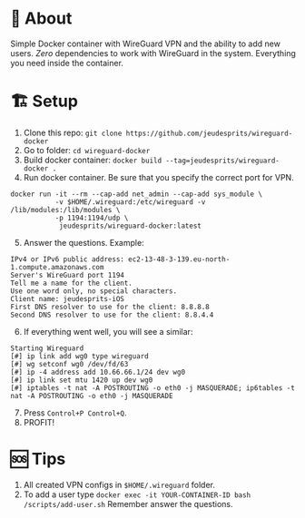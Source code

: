 # 📜 About
Simple Docker container with WireGuard VPN and the ability to add new users. *Zero* dependencies to work with WireGuard in the system. Everything you need inside the container.

# 🏗 Setup
1. Clone this repo: `git clone https://github.com/jeudesprits/wireguard-docker`
2. Go to folder: `cd wireguard-docker`
3. Build docker container: `docker build --tag=jeudesprits/wireguard-docker .`
4. Run docker container. Be sure that you specify the correct port for VPN. 
```
docker run -it --rm --cap-add net_admin --cap-add sys_module \
           -v $HOME/.wireguard:/etc/wireguard -v /lib/modules:/lib/modules \
           -p 1194:1194/udp \
            jeudesprits/wireguard-docker:latest
```
5. Answer the questions. Example:
```
IPv4 or IPv6 public address: ec2-13-48-3-139.eu-north-1.compute.amazonaws.com
Server's WireGuard port 1194
Tell me a name for the client.
Use one word only, no special characters.
Client name: jeudesprits-iOS
First DNS resolver to use for the client: 8.8.8.8
Second DNS resolver to use for the client: 8.8.4.4
```
6. If everything went well, you will see a similar:
```
Starting Wireguard
[#] ip link add wg0 type wireguard
[#] wg setconf wg0 /dev/fd/63
[#] ip -4 address add 10.66.66.1/24 dev wg0
[#] ip link set mtu 1420 up dev wg0
[#] iptables -t nat -A POSTROUTING -o eth0 -j MASQUERADE; ip6tables -t nat -A POSTROUTING -o eth0 -j MASQUERADE
```
7. Press `Control+P Control+Q`.
8. PROFIT!

# 🆘 Tips
1. All created VPN configs in `$HOME/.wireguard` folder.
2. To add a user type `docker exec -it YOUR-CONTAINER-ID bash /scripts/add-user.sh` Remember answer the questions. 